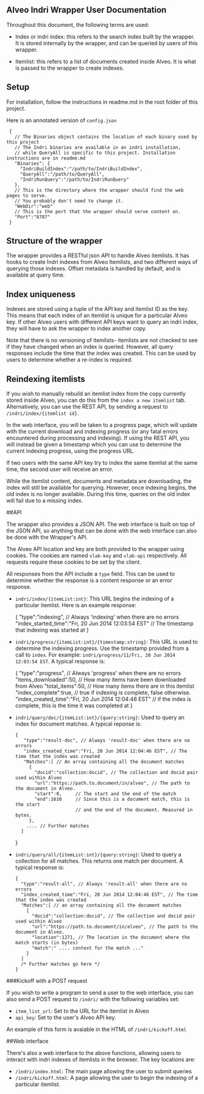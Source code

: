 Alveo Indri Wrapper User Documentation
--------------------------------------

Throughout this document, the following terms are used:

* Index or indri index: this refers to the search index built by the wrapper. It is stored internally by the wrapper, and can be queried by users of this wrapper.

* Itemlist: this refers to a list of documents created inside Alveo. It is what is passed to the wrapper to create indexes.

## Setup

For installation, follow the instructions in readme.md in the root folder of this project.

Here is an annotated version of `config.json`

     {
       // The Binaries object contains the location of each binary used by this project
       // The Indri binaries are available in an indri installation,
       // while QueryAll is specific to this project. Installation instructions are in readme.md
       "Binaries": {                   
         "IndriBuildIndex":"/path/to/IndriBuildIndex",
         "QueryAll":"/path/to/QueryAll",
         "IndriRunQuery":"/path/to/IndriRunQuery"
       },
       // This is the directory where the wrapper should find the web pages to serve.
       // You probably don't need to change it.
       "WebDir":"web"
       // This is the port that the wrapper should serve content on. 
       "Port":"8787"
     }

## Structure of the wrapper

The wrapper provides a RESTful json API to handle Alveo itemlists. It has hooks to create Indri indexes from Alveo Itemlists, and two different ways of querying those indexes.
Offset metadata is handled by default, and is available at query time.

## Index uniqueness

Indexes are stored using a tuple of the API key and itemlist ID as the key. This means that each index of an itemlist 
is unique for a particular Alveo key. If other Alveo users with different API keys want to query an indri index, they
will have to ask the wrapper to index another copy.

Note that there is no versioning of itemlists- itemlists are not checked to see if they have changed when an index is
queried. However, all query responses include the time that the index was created. This can be used by users to
determine whether a re-index is required.

## Reindexing itemlists

If you wish to manually rebuild an itemlist index from the copy currently stored inside Alveo,
you can do this from the `index a new itemlist` tab. Alternatively, you can use the REST API, by sending a request to `/indri/index/{itemlist id}`.

In the web interface, you will be taken to a progress page, which will update with the current
download and indexing progress (or any fatal errors encountered during processing and indexing).
If using the REST API, you will instead be given a timestamp which you can use to determine the 
current indexing progress, using the progress URL.

If two users with the same API key try to index the same itemlist at the same time,
the second user will receive an error.

While the itemlist content, documents and metadata are downloading, the index will still be
available for querying. However, once indexing begins, the old index is no longer available.
During this time, queries on the old index will fail due to a missing index.

##API

The wrapper also provides a JSON API. The web interface is built on top of the JSON API, so anything that can be done with the web interface can also be done with the Wrapper's API.

The Alveo API location and key are both provided to the wrapper using cookies. The cookies are named `vlab-key` and `vlab-api` respectively. All requests require these cookies to be set by the client.

All responses from the API include a `type` field. This can be used to determine whether the response is a content response or an error response.

* `indri/index/{itemList:int}`: This URL begins the indexing of a particular itemlist. Here is an example response:

     {
      "type":"indexing", // Always 'indexing' when there are no errors
      "index_started_time":"Fri, 20 Jun 2014 12:03:54 EST" // The timestamp that indexing was started at
     }

* `indri/progress/{itemList:int}/{timestamp:string}`: This URL is used to determine the indexing progress. Use the timestamp provided from a call to `index`. For example: 
  `indri/progress/11/Fri, 20 Jun 2014 12:03:54 EST`. A typical response is:

     {
       "type":"progress", // Always 'progress' when there are no errors
       "items_downloaded":50, // How many items have been downloaded from Alveo
       "total_items":50, // How many items there are in this itemlist
       "index_complete":true, // true if indexing is complete, false otherwise.
       "index_created_time":"Fri, 20 Jun 2014 12:04:46 EST" // if the index is complete, this is the time it was completed at
     }

* `indri/query/doc/{itemList:int}/{query:string}`: Used to query an index for document matches. A typical reponse is:

      {
         "type":"result-doc", // Always 'result-doc' when there are no errors
         "index_created_time":"Fri, 20 Jun 2014 12:04:46 EST", // The time that the index was created
         "Matches":[ // An array containing all the document matches
           {
             "docid":"collection:docid", // The collection and docid pair used within Alveo
             "url":"https://path.to.document/in/alveo", // The path to the document in Alveo.
             "start":0,     // The start and the end of the match
             "end":1610     // Since this is a document match, this is the start 
                            // and the end of the document. Measured in bytes.
           },
          .... // Further matches
        ]
     }

* `indri/query/all/{itemList:int}/{query:string}`: Used to query a collection for all matches. This returns one match per document. A typical response is:

      {
        "type":"result-all", // Always 'result-all' when there are no errors
        "index_created_time":"Fri, 20 Jun 2014 12:04:46 EST", // The time that the index was created
        "Matches":[ // an array containing all the document matches
          {
            "docid":"collection:docid", // The collection and docid pair used within Alveo
            "url":"https://path.to.document/in/alveo", // The path to the document in Alveo.
            "location":1271, // The location in the document where the match starts (in bytes)
            "match":" .... context for the match ..."
          }
        ]
        /* Further matches go here */
      }


###Kickoff with a POST request

If you wish to write a program to send a user to the web interface, you can also send a POST request to `/indri/` with the following variables set:

* `item_list_url`: Set to the URL for the itemlist in Alveo
* `api_key`: Set to the user's Alveo API key.

An example of this form is avaiable in the HTML of `/indri/kickoff.html`

##Web interface

There's also a web interface to the above functions, allowing users to interact with indri indexes of itemlists in the browser. The key locations are:

* `/indri/index.html`: The main page allowing the user to submit queries
* `/indri/kickoff.html`: A page allowing the user to begin the indexing of a particular itemlist.
